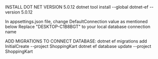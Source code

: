 INSTALL DOT NET VERSION 5.0.12
dotnet tool install --global dotnet-ef --version 5.0.12

In appsettings.json file, change DefaultConnection value as mentioned below
Replace "DESKTOP-C1B8BGT" to your local database connection name


ADD MIGRATIONS TO CONNECT DATABASE:
dotnet ef migrations add InitialCreate --project ShoppingKart
dotnet ef database update --project ShoppingKart